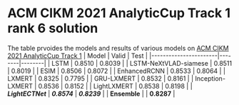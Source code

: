 # ACM CIKM 2021 AnalyticCup Track 1 rank 6 solution

The table prvoides the models and results of various models on [ACM CIKM 2021 AnalyticCup Track 1](https://algo.browser.qq.com/#en)
| Model                 | Valid  | Test   |
|-----------------------|--------|--------|
| LSTM                  | 0.8510 | 0.8039 |
| LSTM-NeXtVLAD-siamese | 0.8511 | 0.8019 |
| ESIM                  | 0.8506 | 0.8072 |
| EnhancedRCNN          | 0.8533 | 0.8064 |
| LXMERT                | 0.8325 | 0.7795 |
| GRU-LXMERT            | 0.8532 | 0.8161 |
| Inception-LXMERT      | 0.8536 | 0.8152 |
| LightLXMERT           | 0.8538 | 0.8198 |
| ***LightECTNet***           | ***0.8574*** | ***0.8239*** |
| **Ensemble**              |        | **0.8287** |
